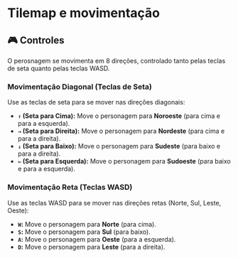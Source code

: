 # Tilemap e movimentação

## 🎮 Controles

O perosnagem se movimenta em 8 direções, controlado tanto pelas teclas de seta quanto pelas teclas WASD.

### Movimentação Diagonal (Teclas de Seta)

Use as teclas de seta para se mover nas direções diagonais:

* **`↑` (Seta para Cima):** Move o personagem para **Noroeste** (para cima e para a esquerda).
* **`→` (Seta para Direita):** Move o personagem para **Nordeste** (para cima e para a direita).
* **`↓` (Seta para Baixo):** Move o personagem para **Sudeste** (para baixo e para a direita).
* **`←` (Seta para Esquerda):** Move o personagem para **Sudoeste** (para baixo e para a esquerda).

### Movimentação Reta (Teclas WASD)

Use as teclas WASD para se mover nas direções retas (Norte, Sul, Leste, Oeste):

* **`W`:** Move o personagem para **Norte** (para cima).
* **`S`:** Move o personagem para **Sul** (para baixo).
* **`A`:** Move o personagem para **Oeste** (para a esquerda).
* **`D`:** Move o personagem para **Leste** (para a direita).

